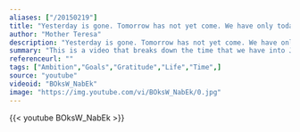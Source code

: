 ```yaml
---
aliases: ["/20150219"]
title: "Yesterday is gone. Tomorrow has not yet come. We have only today. Let us begin.!"
author: "Mother Teresa"
description: "Yesterday is gone. Tomorrow has not yet come. We have only today. Let us begin.! - Mother Teresa quotes from GetInspired365.com"
summary: "This is a video that breaks down the time that we have into Jellybeans. It was put together by ZeFrank and is a great reminder for us to try and seize the day because as the video shows we don’t have as much time as we think."
referenceurl: ""
tags: ["Ambition","Goals","Gratitude","Life","Time",]
source: "youtube"
videoid: "BOksW_NabEk"
image: "https://img.youtube.com/vi/BOksW_NabEk/0.jpg"
---
```


{{< youtube BOksW_NabEk >}}
